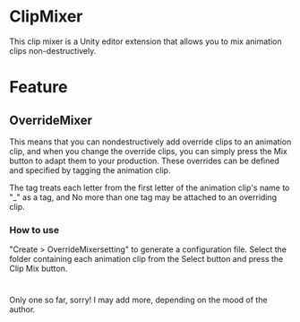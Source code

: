 # ClipMixer
This clip mixer is a Unity editor extension that allows you to mix animation clips non-destructively.

# Feature
## OverrideMixer
This means that you can nondestructively add override clips to an animation clip, and when you change the override clips, you can simply press the Mix button to adapt them to your production.
These overrides can be defined and specified by tagging the animation clip.

The tag treats each letter from the first letter of the animation clip's name to "_" as a tag, and
No more than one tag may be attached to an overriding clip.
### How to use 
"Create > OverrideMixersetting" to generate a configuration file.
Select the folder containing each animation clip from the Select button and press the Clip Mix button.

#
Only one so far, sorry! I may add more, depending on the mood of the author.
